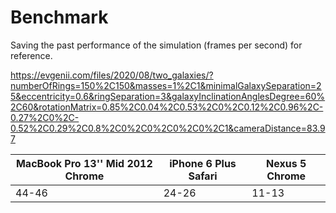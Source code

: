 # Benchmark

Saving the past performance of the simulation (frames per second) for reference.

https://evgenii.com/files/2020/08/two_galaxies/?numberOfRings=150%2C150&masses=1%2C1&minimalGalaxySeparation=25&eccentricity=0.6&ringSeparation=3&galaxyInclinationAnglesDegree=60%2C60&rotationMatrix=0.85%2C0.04%2C0.53%2C0%2C0.12%2C0.96%2C-0.27%2C0%2C-0.52%2C0.29%2C0.8%2C0%2C0%2C0%2C0%2C1&cameraDistance=83.97

|   MacBook Pro 13'' Mid 2012 Chrome   |iPhone 6 Plus Safari | Nexus 5 Chrome |
|-------------------------------------|----------------------|----------------|
|     44-46                           |      24-26           |     11-13      |

